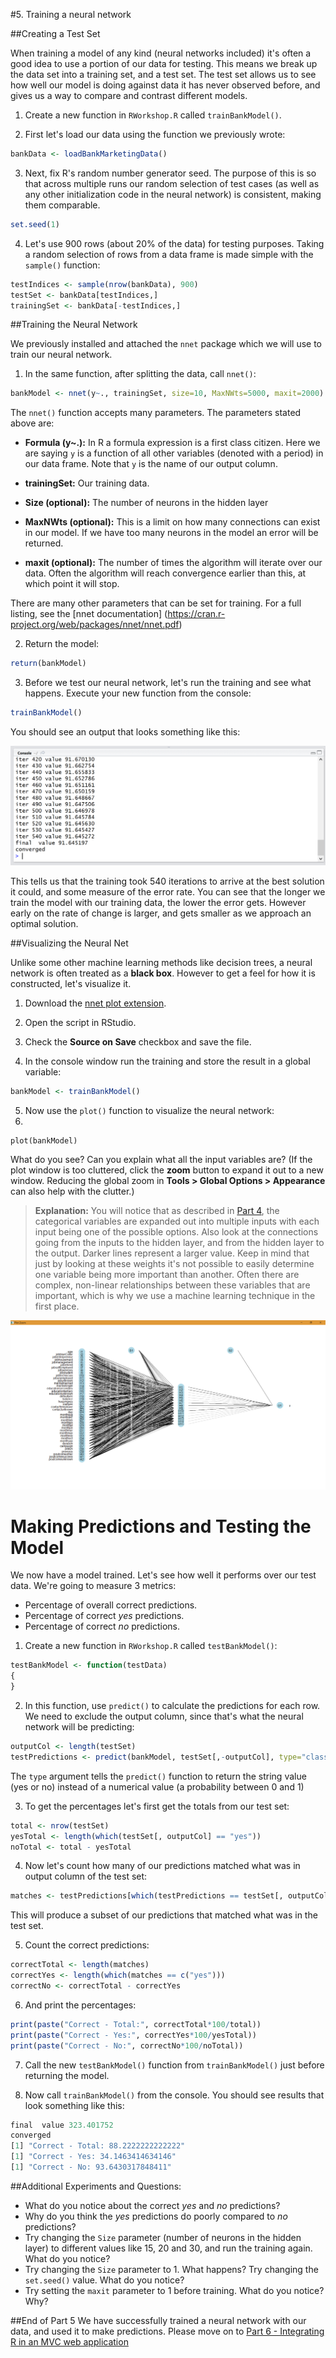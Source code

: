 #5. Training a neural network

##Creating a Test Set

When training a model of any kind (neural networks included) it's often a good idea to use a portion of our data for testing. This means we break up the data set into a training set, and a test set. The test set allows us to see how well our model is doing against data it has never observed before, and gives us a way to compare and contrast different models.

1. Create a new function in `RWorkshop.R` called `trainBankModel()`.

2. First let's load our data using the function we previously wrote:

  ```R
  bankData <- loadBankMarketingData()
  ```
 
3. Next, fix R's random number generator seed. The purpose of this is so that across multiple runs our random selection of test cases (as well as any other initialization code in the neural network) is consistent, making them comparable.

  ```R
  set.seed(1)
  ```
  
4. Let's use 900 rows (about 20% of the data) for testing purposes. Taking a random selection of rows from a data frame is made simple with the `sample()` function:

  ```R
  testIndices <- sample(nrow(bankData), 900)
  testSet <- bankData[testIndices,]
  trainingSet <- bankData[-testIndices,]
  ```
  
  
##Training the Neural Network

We previously installed and attached the `nnet` package which we will use to train our neural network.

1. In the same function, after splitting the data, call `nnet()`:

  ```R
  bankModel <- nnet(y~., trainingSet, size=10, MaxNWts=5000, maxit=2000)
  ```
  
  The `nnet()` function accepts many parameters. The parameters stated above are:
  * __Formula (y~.):__ In R a formula expression is a first class citizen. Here we are saying `y` is a function of all other variables (denoted with a period) in our data frame. Note that `y` is the name of our output column.
  
  * __trainingSet:__ Our training data.
  
  * __Size (optional):__ The number of neurons in the hidden layer
  
  * __MaxNWts (optional):__ This is a limit on how many connections can exist in our model. If we have too many neurons in the model an error will be returned.
  
  * __maxit (optional):__ The number of times the algorithm will iterate over our data. Often the algorithm will reach convergence earlier than this, at which point it will stop.
  
  There are many other parameters that can be set for training. For a full listing, see the [nnet documentation] (https://cran.r-project.org/web/packages/nnet/nnet.pdf)

2. Return the model:

  ```R
  return(bankModel)
  ```

3. Before we test our neural network, let's run the training and see what happens. Execute your new function from the console:

  ```R
  trainBankModel()
  ```
  
  You should see an output that looks something like this:
  
  ![01-training-iterations](Part5-Content/01-training-iterations.png)
  
  This tells us that the training took 540 iterations to arrive at the best solution it could, and some measure of the error rate. You can see that the longer we train the model with our training data, the lower the error gets. However early on the rate of change is larger, and gets smaller as we approach an optimal solution.


##Visualizing the Neural Net

Unlike some other machine learning methods like decision trees, a neural network is often treated as a __black box__. However to get a feel for how it is constructed, let's visualize it.

1. Download the [nnet plot extension](RScripts/nnet_plot_update.R).

2. Open the script in RStudio.

3. Check the __Source on Save__ checkbox and save the file.

4. In the console window run the training and store the result in a global variable:

  ```R
  bankModel <- trainBankModel()
  ```
  
5. Now use the `plot()` function to visualize the neural network:
6. 
  ```
  plot(bankModel)
  ```
  
  What do you see? Can you explain what all the input variables are? (If the plot window is too cluttered, click the __zoom__ button to expand it out to a new window. Reducing the global zoom in __Tools > Global Options > Appearance__ can also help with the clutter.)

> __Explanation:__ You will notice that as described in [Part 4](Part4.md), the categorical variables are expanded out into multiple inputs with each input being one of the possible options. Also look at the connections going from the inputs to the hidden layer, and from the hidden layer to the output. Darker lines represent a larger value. Keep in mind that just by looking at these weights it's not possible to easily determine one variable being more important than another. Often there are complex, non-linear relationships between these variables that are important, which is why we use a machine learning technique in the first place.

![02-model-visualization](Part5-Content/02-model-visualization.png)

# Making Predictions and Testing the Model

We now have a model trained. Let's see how well it performs over our test data. We're going to measure 3 metrics:
* Percentage of overall correct predictions.
* Percentage of correct _yes_ predictions.
* Percentage of correct _no_ predictions.

1. Create a new function in `RWorkshop.R` called `testBankModel()`:
  ```R
  testBankModel <- function(testData)
  {
  }
  ```

2. In this function, use `predict()` to calculate the predictions for each row. We need to exclude the output column, since that's what the neural network will be predicting:
  ```R
  outputCol <- length(testSet)
  testPredictions <- predict(bankModel, testSet[,-outputCol], type="class")
  ```
  
  The `type` argument tells the `predict()` function to return the string value (yes or no) instead of a numerical value (a probability between 0 and 1)

3. To get the percentages let's first get the totals from our test set:
  ```R
  total <- nrow(testSet)
  yesTotal <- length(which(testSet[, outputCol] == "yes"))
  noTotal <- total - yesTotal
  ```
  
4. Now let's count how many of our predictions matched what was in output column of the test set:
  ```R
  matches <- testPredictions[which(testPredictions == testSet[, outputCol])]
  ```
  
  This will produce a subset of our predictions that matched what was in the test set.

5. Count the correct predictions:
  ```R
  correctTotal <- length(matches)
  correctYes <- length(which(matches == c("yes")))
  correctNo <- correctTotal - correctYes
  ```
  
6. And print the percentages:
  ```R
  print(paste("Correct - Total:", correctTotal*100/total))
  print(paste("Correct - Yes:", correctYes*100/yesTotal))
  print(paste("Correct - No:", correctNo*100/noTotal))
  ```
  
7. Call the new `testBankModel()` function from `trainBankModel()` just before returning the model.

8. Now call `trainBankModel()` from the console. You should see results that look something like this:

  ```R
  final  value 323.401752 
  converged
  [1] "Correct - Total: 88.2222222222222"
  [1] "Correct - Yes: 34.1463414634146"
  [1] "Correct - No: 93.6430317848411"
  ```

##Additional Experiments and Questions:

* What do you notice about the correct _yes_ and _no_ predictions?
* Why do you think the _yes_ predictions do poorly compared to _no_ predictions?
* Try changing the `Size` parameter (number of neurons in the hidden layer) to different values like 15, 20 and 30, and run the training again. What do you notice?
* Try changing the `Size` parameter to 1. What happens? Try changing the `set.seed()` value. What do you notice?
* Try setting the `maxit` parameter to 1 before training. What do you notice? Why?

##End of Part 5
We have successfully trained a neural network with our data, and used it to make predictions. Please move on to [Part 6 - Integrating R in an MVC web application](Part6-DotNet-Integration.md)
